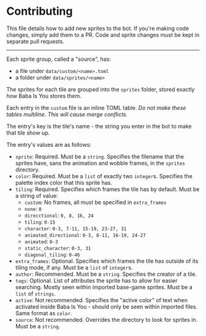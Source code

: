 # Contributing

This file details how to add new sprites to the bot.
If you're making code changes, simply add them to a PR.
Code and sprite changes must be kept in separate pull requests.

---

Each sprite group, called a "source", has:
- a file under `data/custom/<name>.toml`
- a folder under `data/sprites/<name>`

The sprites for each tile are grouped into the `sprites` folder, stored exactly how Baba Is You stores them.

Each entry in the `custom` file is an inline TOML table.
_Do not make these tables multiline. This will cause merge conflicts._

The entry's key is the tile's name - 
the string you enter in the bot to make that tile show up.

The entry's values are as follows:
- `sprite`: Required. Must be a `string`. Specifies the filename that the sprites have, sans the animation and wobble frames, in the `sprites` directory.
- `color`: Required. Must be a `list` of exactly two `integer`s. Specifies the palette index color that this sprite has.
- `tiling`: Required. Specifies which frames the tile has by default. Must be a string of value:
  - `custom`: No frames, all must be specified in `extra_frames`
  - `none`: `0`
  - `direcctional`: `0, 8, 16, 24`
  - `tiling`: `0-15`
  - `character`: `0-3, 7-11, 15-19, 23-27, 31`
  - `animated_directional`: `0-3, 8-11, 16-19, 24-27`
  - `animated`: `0-3`
  - `static_character`: `0-3, 31`
  - `diagonal_tiling`: `0-46`
- `extra_frames`: Optional. Specifies which frames the tile has outside of its tiling mode, if any. Must be a `list` of `integer`s.
- `author`: Recommended. Must be a `string`. Specifies the creator of a tile.
- `tags`: Optional. List of attributes the sprite has to allow for easier searching. Mostly seen within imported base-game sprites. Must be a `list` of `strings`.
- `active`: Not recommended. Specifies the "active color" of text when activated inside Baba Is You - should only be seen within imported files. Same format as `color`.
- `source`: Not recommended. Overrides the directory to look for sprites in. Must be a `string`.
